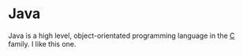 # Java

Java is a high level, object-orientated programming language in the [C](/wiki/C) family. I like this one.